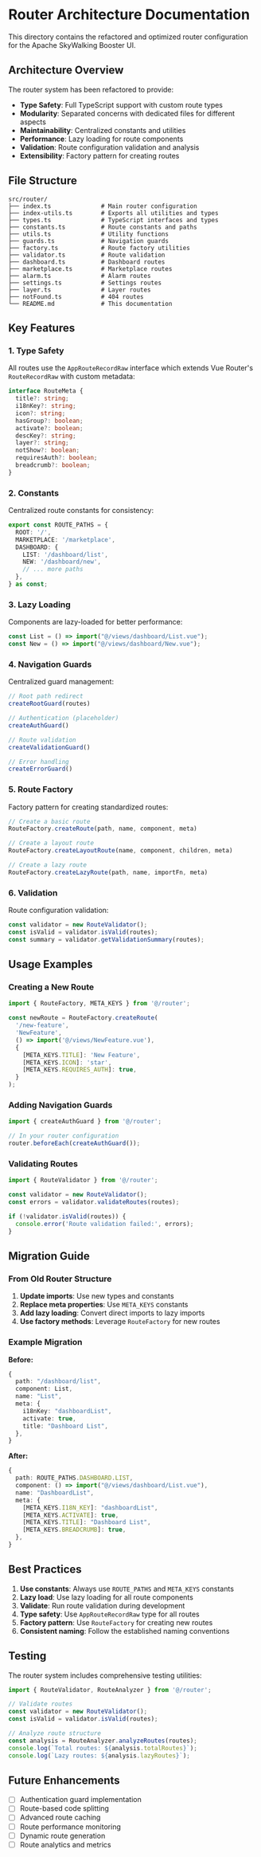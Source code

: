# Router Architecture Documentation

This directory contains the refactored and optimized router configuration for the Apache SkyWalking Booster UI.

## Architecture Overview

The router system has been refactored to provide:

- **Type Safety**: Full TypeScript support with custom route types
- **Modularity**: Separated concerns with dedicated files for different aspects
- **Maintainability**: Centralized constants and utilities
- **Performance**: Lazy loading for route components
- **Validation**: Route configuration validation and analysis
- **Extensibility**: Factory pattern for creating routes

## File Structure

```
src/router/
├── index.ts              # Main router configuration
├── index-utils.ts        # Exports all utilities and types
├── types.ts              # TypeScript interfaces and types
├── constants.ts          # Route constants and paths
├── utils.ts              # Utility functions
├── guards.ts             # Navigation guards
├── factory.ts            # Route factory utilities
├── validator.ts          # Route validation
├── dashboard.ts          # Dashboard routes
├── marketplace.ts        # Marketplace routes
├── alarm.ts              # Alarm routes
├── settings.ts           # Settings routes
├── layer.ts              # Layer routes
├── notFound.ts           # 404 routes
└── README.md             # This documentation
```

## Key Features

### 1. Type Safety

All routes use the `AppRouteRecordRaw` interface which extends Vue Router's `RouteRecordRaw` with custom metadata:

```typescript
interface RouteMeta {
  title?: string;
  i18nKey?: string;
  icon?: string;
  hasGroup?: boolean;
  activate?: boolean;
  descKey?: string;
  layer?: string;
  notShow?: boolean;
  requiresAuth?: boolean;
  breadcrumb?: boolean;
}
```

### 2. Constants

Centralized route constants for consistency:

```typescript
export const ROUTE_PATHS = {
  ROOT: '/',
  MARKETPLACE: '/marketplace',
  DASHBOARD: {
    LIST: '/dashboard/list',
    NEW: '/dashboard/new',
    // ... more paths
  },
} as const;
```

### 3. Lazy Loading

Components are lazy-loaded for better performance:

```typescript
const List = () => import("@/views/dashboard/List.vue");
const New = () => import("@/views/dashboard/New.vue");
```

### 4. Navigation Guards

Centralized guard management:

```typescript
// Root path redirect
createRootGuard(routes)

// Authentication (placeholder)
createAuthGuard()

// Route validation
createValidationGuard()

// Error handling
createErrorGuard()
```

### 5. Route Factory

Factory pattern for creating standardized routes:

```typescript
// Create a basic route
RouteFactory.createRoute(path, name, component, meta)

// Create a layout route
RouteFactory.createLayoutRoute(name, component, children, meta)

// Create a lazy route
RouteFactory.createLazyRoute(path, name, importFn, meta)
```

### 6. Validation

Route configuration validation:

```typescript
const validator = new RouteValidator();
const isValid = validator.isValid(routes);
const summary = validator.getValidationSummary(routes);
```

## Usage Examples

### Creating a New Route

```typescript
import { RouteFactory, META_KEYS } from '@/router';

const newRoute = RouteFactory.createRoute(
  '/new-feature',
  'NewFeature',
  () => import('@/views/NewFeature.vue'),
  {
    [META_KEYS.TITLE]: 'New Feature',
    [META_KEYS.ICON]: 'star',
    [META_KEYS.REQUIRES_AUTH]: true,
  }
);
```

### Adding Navigation Guards

```typescript
import { createAuthGuard } from '@/router';

// In your router configuration
router.beforeEach(createAuthGuard());
```

### Validating Routes

```typescript
import { RouteValidator } from '@/router';

const validator = new RouteValidator();
const errors = validator.validateRoutes(routes);

if (!validator.isValid(routes)) {
  console.error('Route validation failed:', errors);
}
```

## Migration Guide

### From Old Router Structure

1. **Update imports**: Use new types and constants
2. **Replace meta properties**: Use `META_KEYS` constants
3. **Add lazy loading**: Convert direct imports to lazy imports
4. **Use factory methods**: Leverage `RouteFactory` for new routes

### Example Migration

**Before:**
```typescript
{
  path: "/dashboard/list",
  component: List,
  name: "List",
  meta: {
    i18nKey: "dashboardList",
    activate: true,
    title: "Dashboard List",
  },
}
```

**After:**
```typescript
{
  path: ROUTE_PATHS.DASHBOARD.LIST,
  component: () => import("@/views/dashboard/List.vue"),
  name: "DashboardList",
  meta: {
    [META_KEYS.I18N_KEY]: "dashboardList",
    [META_KEYS.ACTIVATE]: true,
    [META_KEYS.TITLE]: "Dashboard List",
    [META_KEYS.BREADCRUMB]: true,
  },
}
```

## Best Practices

1. **Use constants**: Always use `ROUTE_PATHS` and `META_KEYS` constants
2. **Lazy load**: Use lazy loading for all route components
3. **Validate**: Run route validation during development
4. **Type safety**: Use `AppRouteRecordRaw` type for all routes
5. **Factory pattern**: Use `RouteFactory` for creating new routes
6. **Consistent naming**: Follow the established naming conventions

## Testing

The router system includes comprehensive testing utilities:

```typescript
import { RouteValidator, RouteAnalyzer } from '@/router';

// Validate routes
const validator = new RouteValidator();
const isValid = validator.isValid(routes);

// Analyze route structure
const analysis = RouteAnalyzer.analyzeRoutes(routes);
console.log(`Total routes: ${analysis.totalRoutes}`);
console.log(`Lazy routes: ${analysis.lazyRoutes}`);
```

## Future Enhancements

- [ ] Authentication guard implementation
- [ ] Route-based code splitting
- [ ] Advanced route caching
- [ ] Route performance monitoring
- [ ] Dynamic route generation
- [ ] Route analytics and metrics
